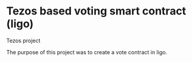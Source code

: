 # Tezos based voting smart contract (ligo)
Tezos project

The purpose of this project was to create a vote contract in ligo.
